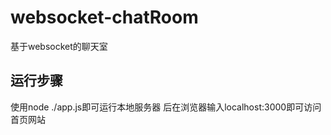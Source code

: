 # websocket-chatRoom
基于websocket的聊天室

## 运行步骤
使用node ./app.js即可运行本地服务器
后在浏览器输入localhost:3000即可访问首页网站
